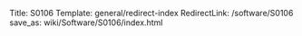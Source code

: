 Title: S0106
Template: general/redirect-index
RedirectLink: /software/S0106
save_as: wiki/Software/S0106/index.html